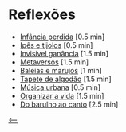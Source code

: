 # Reflexões

- [Infância perdida](./infancia-perdida.html) <span class="word-count">[0.5 min]</span>
- [Ipês e tijolos](./ipes-e-tijolos.html) <span class="word-count">[0.5 min]</span>
- [Invisível ganância](./invisivel-ganancia.html) <span class="word-count">[1.5 min]</span>
- [Metaversos](./metaversos.html) <span class="word-count">[1.5 min]</span>
- [Baleias e marujos](./baleias-e-marujos.html) <span class="word-count">[1 min]</span>
- [Tapete de algodão](./tapete-de-algodao.html) <span class="word-count">[1.5 min]</span>
- [Música urbana](./musica-urbana.html) <span class="word-count">[0.5 min]</span>
- [Organizar a vida](./organizar-a-vida.html) <span class="word-count">[1.5 min]</span>
- [Do barulho ao canto](./do-barulho-ao-canto.html) <span class="word-count">[2.5 min]</span>

[<--](../)